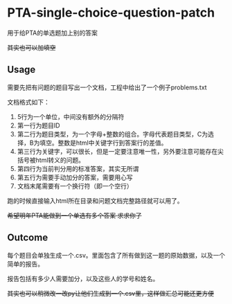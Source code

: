 # PTA-single-choice-question-patch

用于给PTA的单选题加上别的答案

~~其实也可以加填空~~

## Usage

需要先把有问题的题目写出一个文档，工程中给出了一个例子problems.txt

文档格式如下：

1. 5行为一个单位，中间没有额外的分隔符
2. 第一行为题目ID
3. 第二行为题目类型，为一个字母+整数的组合。字母代表题目类型，C为选择，B为填空。整数是html中关键字行到答案行的差值。
4. 第三行为关键字，可以很长，但是一定要注意唯一性，另外要注意可能存在尖括号被html转义的问题。
5. 第四行为当前判分用的标准答案，其实无所谓
6. 第五行为需要手动加分的答案，需要用心写
7. 文档末尾需要有一个换行符（即一个空行）

跑的时候直接输入html所在目录和问题文档完整路径就可以用了。

~~希望明年PTA能做到一个单选有多个答案 求求你了~~

## Outcome

每个题目会单独生成一个.csv。里面包含了所有做到这一题的原始数据，以及一个简单的报告。

报告包括有多少人需要加分，以及这些人的学号和姓名。

~~其实也可以稍微改一改py让他们生成到一个.csv里，这样做汇总可能还更方便~~
